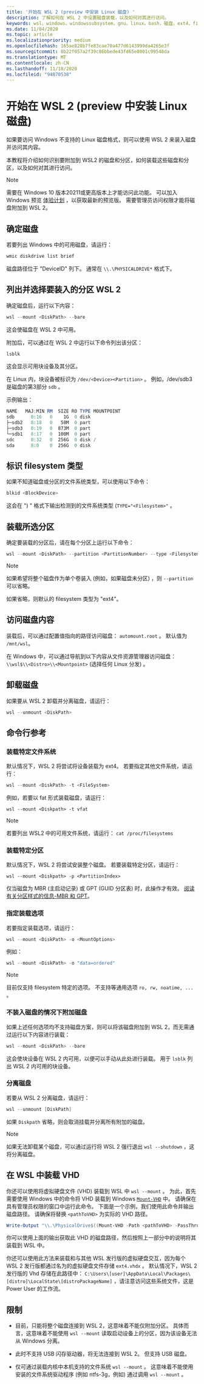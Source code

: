 ```yaml
---
title: '开始在 WSL 2 (preview 中安装 Linux 磁盘) '
description: 了解如何在 WSL 2 中设置磁盘装载，以及如何对其进行访问。
keywords: wsl，windows，windowssubsystem，gnu，linux，bash，磁盘，ext4，filesystem，装载
ms.date: 11/04/2020
ms.topic: article
ms.localizationpriority: medium
ms.openlocfilehash: 165ae828b7fe83cae70a477d6143999da4265e3f
ms.sourcegitcommit: 8b22f057a2f39c86bbede43fd65e8001c99548da
ms.translationtype: MT
ms.contentlocale: zh-CN
ms.lasthandoff: 11/18/2020
ms.locfileid: "94870538"
---
```

# <a name="get-started-mounting-a-linux-disk-in-wsl-2-preview"></a>开始在 WSL 2 (preview 中安装 Linux 磁盘) 

如果要访问 Windows 不支持的 Linux 磁盘格式，则可以使用 WSL 2 来装入磁盘并访问其内容。

本教程将介绍如何识别要附加到 WSL2 的磁盘和分区，如何装载这些磁盘和分区，以及如何对其进行访问。

> [!NOTE]
> 需要在 Windows 10 版本20211或更高版本上才能访问此功能。 可以加入 Windows 预览 [体验计划](https://insider.windows.com/) ，以获取最新的预览版。
> 需要管理员访问权限才能将磁盘附加到 WSL 2。

## <a name="identify-the-disk"></a>确定磁盘

若要列出 Windows 中的可用磁盘，请运行：

```powershell
wmic diskdrive list brief
```

磁盘路径位于 "DeviceID" 列下。 通常在 `\\.\PHYSICALDRIVE*` 格式下。

## <a name="list-and-select-the-partitions-to-mount-in-wsl-2"></a>列出并选择要装入的分区 WSL 2

确定磁盘后，运行以下内容：

```powershell
wsl --mount <DiskPath> --bare
```

这会使磁盘在 WSL 2 中可用。

附加后，可以通过在 WSL 2 中运行以下命令列出该分区：

```powershell
lsblk
```

这会显示可用块设备及其分区。

在 Linux 内，块设备被标识为  `/dev/<Device><Partition>` 。 例如，/dev/sdb3 是磁盘的第3部分 `sdb` 。

示例输出：

```powershell
NAME   MAJ:MIN RM  SIZE RO TYPE MOUNTPOINT
sdb      8:16   0    1G  0 disk
├─sdb2   8:18   0   50M  0 part
├─sdb3   8:19   0  873M  0 part
└─sdb1   8:17   0  100M  0 part
sdc      8:32   0  256G  0 disk /
sda      8:0    0  256G  0 disk
```

## <a name="identifying-the-filesystem-type"></a>标识 filesystem 类型

如果不知道磁盘或分区的文件系统类型，可以使用以下命令：

```powershell
blkid <BlockDevice>
```

这会在 ") " 格式下输出检测到的文件系统类型 (`TYPE="<Filesystem>"` 。

## <a name="mount-the-selected-partitions"></a>装载所选分区

确定要装载的分区后，请在每个分区上运行以下命令： 

```powershell
wsl --mount <DiskPath> --partition <PartitionNumber> --type <Filesystem>
```

> [!NOTE]
> 如果希望将整个磁盘作为单个卷装入 (例如，如果磁盘未分区) ，则 `--partition` 可以省略。
> 
> 如果省略，则默认的 filesystem 类型为 "ext4"。

## <a name="access-the-disk-content"></a>访问磁盘内容

装载后，可以通过配置值指向的路径访问磁盘： `automount.root` 。 默认值为 `/mnt/wsl`。

在 Windows 中，可以通过导航到以下内容从文件资源管理器访问磁盘： `\\wsl$\\<Distro>\\<Mountpoint>` (选择任何 Linux 分发) 。

## <a name="unmount-the-disk"></a>卸载磁盘

如果要从 WSL 2 卸载并分离磁盘，请运行：

```powershell
wsl --unmount <DiskPath>
```

## <a name="command-line-reference"></a>命令行参考

### <a name="mounting-a-specific-filesystem"></a>装载特定文件系统

默认情况下，WSL 2 将尝试将设备装载为 ext4。 若要指定其他文件系统，请运行：

```powershell
wsl --mount <DiskPath> -t <FileSystem>
```

例如，若要以 fat 形式装载磁盘，请运行：

```
wsl --mount <Diskpath> -t vfat
```

> [!NOTE]
> 若要列出 WSL2 中的可用文件系统，请运行： `cat /proc/filesystems`

### <a name="mounting-a-specific-partition"></a>装载特定分区

默认情况下，WSL 2 将尝试安装整个磁盘。 若要装载特定分区，请运行：

```
wsl --mount <Diskpath> -p <PartitionIndex>
```

仅当磁盘为 MBR (主启动记录) 或 GPT (GUID 分区表) 时，此操作才有效。 [阅读有关分区样式的信息-MBR 和 GPT](/windows-server/storage/disk-management/initialize-new-disks#about-partition-styles---gpt-and-mbr)。

### <a name="specifying-mount-options"></a>指定装载选项

若要指定装载选项，请运行：

```powershell
wsl --mount <DiskPath> -o <MountOptions>
```

例如：

```powershell
wsl --mount <DiskPath> -o "data=ordered"
```

> [!NOTE]
> 目前仅支持 filesystem 特定的选项。 不支持等通用选项 `ro, rw, noatime, ...` 。

### <a name="attaching-the-disk-without-mounting-it"></a>不装入磁盘的情况下附加磁盘

如果上述任何选项均不支持磁盘方案，则可以将该磁盘附加到 WSL 2，而无需通过运行以下内容进行装载：

```powershell
wsl --mount <DiskPath> --bare
```

这会使块设备在 WSL 2 内可用，以便可以手动从此处进行装载。 用于 `lsblk` 列出 WSL 2 内可用的块设备。

### <a name="detaching-a-disk"></a>分离磁盘

若要从 WSL 2 分离磁盘，请运行：

```powershell
wsl --unmount [DiskPath]
```

如果 `Diskpath` 省略，则会取消挂载并分离所有附加的磁盘。

> [!NOTE]
> 如果无法卸载某个磁盘，可以通过运行将 WSL 2 强行退出 `wsl --shutdown` ，这将分离磁盘。

## <a name="mount-a-vhd-in-wsl"></a>在 WSL 中装载 VHD

你还可以使用将虚拟硬盘文件 (VHD) 装载到 WSL 中 `wsl --mount` 。 为此，首先需要使用 Windows 中的命令将 VHD 装载到 Windows [`Mount-VHD`](https://docs.microsoft.com/powershell/module/hyper-v/mount-vhd) 中。 请确保在具有管理员权限的窗口中运行此命令。 下面是一个示例，我们使用此命令并输出磁盘路径。 请确保将替换 `<pathToVHD>` 为实际的 VHD 路径。 

```powershell
Write-Output "\\.\PhysicalDrive$((Mount-VHD -Path <pathToVHD> -PassThru | Get-Disk).Number)"
```

你可以使用上面的输出获取此 VHD 的磁盘路径，然后按照上一部分中的说明将其装载到 WSL 中。

你还可以使用此方法来装载和与其他 WSL 发行版的虚拟硬盘交互，因为每个 WSL 2 发行版都通过名为的虚拟硬盘文件存储 `ext4.vhdx` 。 默认情况下，WSL 2 发行版的 Vhd 存储在此路径中： `C:\Users\[user]\AppData\Local\Packages\[distro]\LocalState\[distroPackageName]` ，请注意访问这些系统文件，这是 Power User 的工作流。

## <a name="limitations"></a>限制

- 目前，只能将整个磁盘连接到 WSL 2，这意味着不能仅附加分区。 具体而言，这意味着不能使用 `wsl --mount` 读取启动设备上的分区，因为该设备无法从 Windows 分离。

- 此时不支持 USB 闪存驱动器，将无法连接到 WSL 2。 但支持 USB 磁盘。

- 仅可通过装载内核中本机支持的文件系统 `wsl --mount` 。 这意味着不能使用安装的文件系统驱动程序 (例如 ntfs-3g，例如) 通过调用 `wsl --mount` 。
